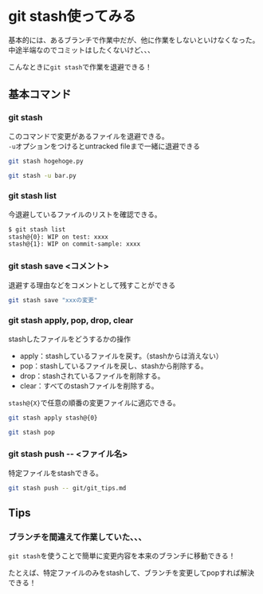 # git stash使ってみる
基本的には、あるブランチで作業中だが、他に作業をしないといけなくなった。  
中途半端なのでコミットはしたくないけど、、、

こんなときに`git stash`で作業を退避できる！


## 基本コマンド

### git stash

このコマンドで変更があるファイルを退避できる。  
`-u`オプションをつけるとuntracked fileまで一緒に退避できる


```bash
git stash hogehoge.py

git stash -u bar.py
```

### git stash list

今退避しているファイルのリストを確認できる。

```bash
$ git stash list
stash@{0}: WIP on test: xxxx
stash@{1}: WIP on commit-sample: xxxx
```

### git stash save <コメント>

退避する理由などをコメントとして残すことができる

```bash
git stash save "xxxの変更"
```


### git stash apply, pop, drop, clear 

stashしたファイルをどうするかの操作
- apply：stashしているファイルを戻す。（stashからは消えない）
- pop：stashしているファイルを戻し、stashから削除する。
- drop：stashされているファイルを削除する。
- clear：すべてのstashファイルを削除する。

`stash@{X}`で任意の順番の変更ファイルに適応できる。

```bash
git stash apply stash@{0}

git stash pop
```

### git stash push -- <ファイル名>

特定ファイルをstashできる。

```bash
git stash push -- git/git_tips.md 
```


## Tips

### ブランチを間違えて作業していた、、、

`git stash`を使うことで簡単に変更内容を本来のブランチに移動できる！

たとえば、特定ファイルのみをstashして、ブランチを変更してpopすれば解決できる！
